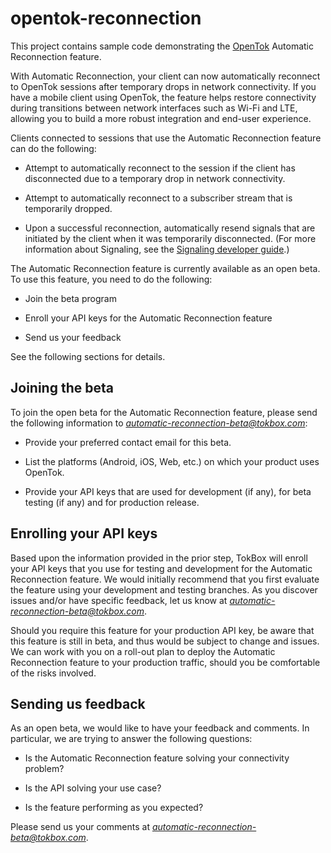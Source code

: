 opentok-reconnection
====================

This project contains sample code demonstrating the [OpenTok](https://tokbox.com/developer/)
Automatic Reconnection feature.

With Automatic Reconnection, your client can now automatically reconnect to OpenTok sessions
after temporary drops in network connectivity. If you have a mobile client using OpenTok, the
feature helps restore connectivity during transitions between network interfaces such as Wi-Fi
and LTE, allowing you to build a more robust integration and end-user experience.

Clients connected to sessions that use the Automatic Reconnection feature can do the following:

* Attempt to automatically reconnect to the session if the client has disconnected due
  to a temporary drop in network connectivity.

* Attempt to automatically reconnect to a subscriber stream that is temporarily dropped.

* Upon a successful reconnection, automatically resend signals that are initiated
  by the client when it was temporarily disconnected. (For more information about Signaling,
  see the [Signaling developer guide](https://tokbox.com/developer/guides/signaling/js/).)

The Automatic Reconnection feature is currently available as an open beta.
To use this feature, you need to do the following:

* Join the beta program

* Enroll your API keys for the Automatic Reconnection feature

* Send us your feedback

See the following sections for details.

## Joining the beta

To join the open beta for the Automatic Reconnection feature, 
please send the following information to 
*automatic-reconnection-beta@tokbox.com*:

* Provide your preferred contact email for this beta.

* List the platforms (Android, iOS, Web, etc.) on which your product uses OpenTok.

* Provide your API keys that are used for development (if any), for beta testing (if any)
  and for production release.

## Enrolling your API keys

Based upon the information provided in the prior step, TokBox will enroll your
API keys that you use for testing and development for the Automatic Reconnection feature. 
We would initially recommend that you first evaluate the feature using your development and
testing branches. As you discover issues and/or have specific feedback, let us know
at *automatic-reconnection-beta@tokbox.com*.

Should you require this feature for your production API key, be aware that this feature
is still in beta, and thus would be subject to change and issues. We can work with you 
on a roll-out plan to deploy the Automatic Reconnection feature to your production traffic, 
should you be comfortable of the risks involved.

## Sending us feedback

As an open beta, we would like to have your feedback and comments. 
In particular, we are trying to answer the following questions:

* Is the Automatic Reconnection feature solving your connectivity problem?

* Is the API solving your use case?

* Is the feature performing as you expected?

Please send us your comments at *automatic-reconnection-beta@tokbox.com*.

